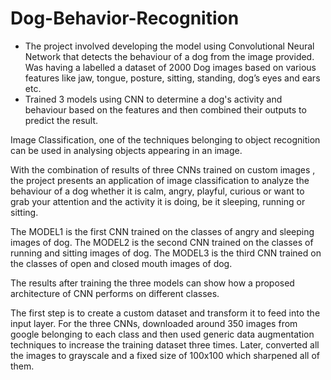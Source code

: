 # Dog-Behavior-Recognition

- The project involved developing the model using Convolutional Neural Network that detects the behaviour of a dog from the image provided.  Was having a labelled a dataset of 2000 Dog images based on various features like jaw, tongue, posture, sitting, standing, dog’s eyes and ears etc.
- Trained 3 models using CNN to determine a dog's activity and behaviour based on the features and then combined their outputs to predict the result.


Image Classification, one of the techniques belonging to object recognition can be used in analysing objects appearing in an image.

With the combination of results of three CNNs trained on custom images , the project presents an application of image classification to analyze the behaviour of a dog whether it is calm, angry, playful, curious or want to grab your attention and the activity it is doing, be it sleeping, running or sitting.

The MODEL1 is the first CNN trained on the classes of angry and sleeping images of dog. The MODEL2 is the second CNN trained on the classes of running and sitting images of dog. The MODEL3 is the third CNN trained on the classes of open and closed mouth images of dog.

The results after training the three models can show how a proposed architecture of CNN performs on different classes.

The first step is to create a custom dataset and transform it to feed into the input layer. For the three CNNs, downloaded around 350 images from google belonging to each class and then used generic data augmentation techniques to increase the training dataset three times. Later, converted all the images to grayscale and a fixed size of 100x100 which sharpened all of them.
